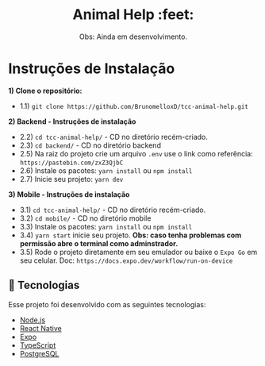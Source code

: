 <h1 align="center">Animal Help :feet:</h1>
<p align="center">Obs: Ainda em desenvolvimento.<br/></p>

Instruções de Instalação
=================
**1) Clone o repositório:**
* 1.1) `git clone https://github.com/BrunomelloxD/tcc-animal-help.git`

**2) Backend - Instruções de instalação**
* 2.2) `cd tcc-animal-help/` - CD no diretório recém-criado.
* 2.3) `cd backend/` - CD no diretório backend
* 2.5) Na raiz do projeto crie um arquivo `.env` use o link como referência: `https://pastebin.com/zxZ3QjbC`
* 2.6) Instale os pacotes: `yarn install` ou `npm install`
* 2.7) Inicie seu projeto: `yarn dev`

**3) Mobile - Instruções de instalação**
* 3.1) `cd tcc-animal-help/` - CD no diretório recém-criado.
* 3.2) `cd mobile/` - CD no diretório mobile
* 3.3) Instale os pacotes: `yarn install` ou `npm install`
* 3.4) `yarn start` inicie seu projeto. **Obs: caso tenha problemas com permissão abre o terminal como adminstrador.**
* 3.5) Rode o projeto diretamente em seu emulador ou baixe o `Expo Go` em seu celular. Doc: `https://docs.expo.dev/workflow/run-on-device`

## 🚀 Tecnologias

Esse projeto foi desenvolvido com as seguintes tecnologias:

- [Node.js](https://nodejs.org/en/)
- [React Native](https://facebook.github.io/react-native/)
- [Expo](https://expo.io/)
- [TypeScript](https://www.typescriptlang.org/)
- [PostgreSQL](https://www.postgresql.org/)

